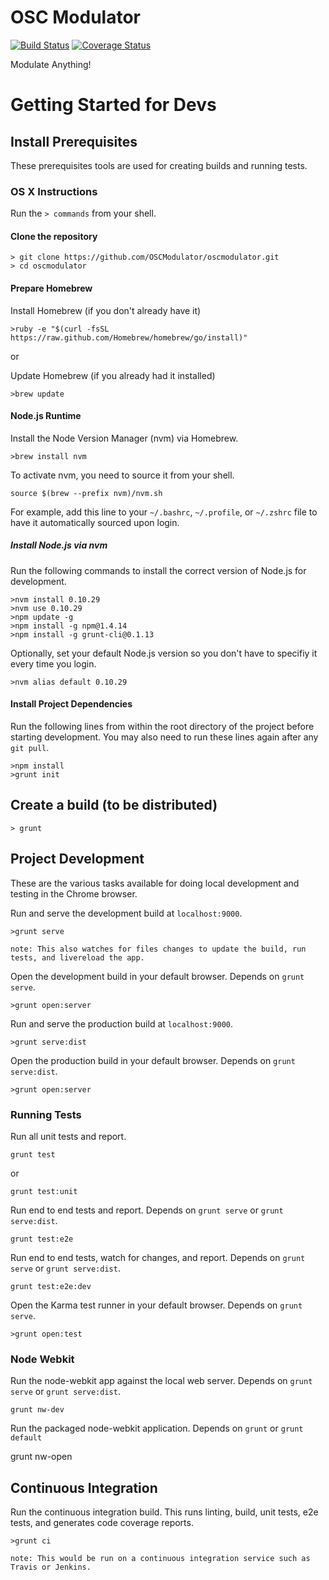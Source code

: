 OSC Modulator
============

[![Build Status](https://travis-ci.org/OSCModulator/oscmodulator.png)](https://travis-ci.org/OSCModulator/oscmodulator)
[![Coverage Status](https://coveralls.io/repos/OSCModulator/oscmodulator/badge.png?branch=develop)](https://coveralls.io/r/OSCModulator/oscmodulator?branch=develop)

Modulate Anything!

# Getting Started for Devs

## Install Prerequisites

These prerequisites tools are used for creating builds and running tests.

### OS X Instructions

Run the `> commands` from your shell.

#### Clone the repository

    > git clone https://github.com/OSCModulator/oscmodulator.git
    > cd oscmodulator

#### Prepare Homebrew

Install Homebrew (if you don't already have it)

    >ruby -e "$(curl -fsSL https://raw.github.com/Homebrew/homebrew/go/install)"
or

Update Homebrew (if you already had it installed)

    >brew update

#### Node.js Runtime

Install the Node Version Manager (nvm) via Homebrew.

    >brew install nvm

To activate nvm, you need to source it from your shell.

    source $(brew --prefix nvm)/nvm.sh

For example, add this line to your `~/.bashrc`, `~/.profile`, or `~/.zshrc` file to have it automatically sourced upon login.

##### Install Node.js via nvm

Run the following commands to install the correct version of Node.js for development.

    >nvm install 0.10.29
    >nvm use 0.10.29
    >npm update -g
    >npm install -g npm@1.4.14
    >npm install -g grunt-cli@0.1.13

Optionally, set your default Node.js version so you don't have to specifiy it every time you login.

    >nvm alias default 0.10.29

#### Install Project Dependencies

Run the following lines from within the root directory of the project before starting development. You may also need to run these lines again after any `git pull`.

    >npm install
    >grunt init

## Create a build (to be distributed)

    > grunt

## Project Development

These are the various tasks available for doing local development and testing in the Chrome browser.

Run and serve the development build at `localhost:9000`.

    >grunt serve

`note: This also watches for files changes to update the build, run tests, and livereload the app.`

Open the development build in your default browser. Depends on `grunt serve`.

    >grunt open:server

Run and serve the production build at `localhost:9000`.

    >grunt serve:dist

Open the production build in your default browser. Depends on `grunt serve:dist`.

    >grunt open:server

### Running Tests

Run all unit tests and report.

    grunt test

or

    grunt test:unit

Run end to end tests and report.
Depends on `grunt serve` or `grunt serve:dist`.

    grunt test:e2e

Run end to end tests, watch for changes, and report.
Depends on `grunt serve` or `grunt serve:dist`.

    grunt test:e2e:dev

Open the Karma test runner in your default browser. Depends on `grunt serve`.

    >grunt open:test

### Node Webkit

Run the node-webkit app against the local web server.
Depends on `grunt serve` or `grunt serve:dist`.

    grunt nw-dev

Run the packaged node-webkit application.
Depends on `grunt` or `grunt default`

  grunt nw-open    

## Continuous Integration

Run the continuous integration build. This runs linting, build, unit tests, e2e tests, and generates code coverage reports.

    >grunt ci

`note: This would be run on a continuous integration service such as Travis or Jenkins.`
